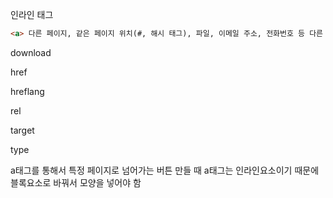 인라인 태그

```html
<a> 다른 페이지, 같은 페이지 위치(#, 해시 태그), 파일, 이메일 주소, 전화번호 등 다른 URL 로 연결할 수 있는 하이퍼링크를 설정(Anchor, 외부로 내보내기)
```

download

href

hreflang

rel

target

type

a태그를 통해서 특정 페이지로 넘어가는 버튼 만들 때 a태그는 인라인요소이기 때문에 블록요소로 바꿔서 모양을 넣어야 함

